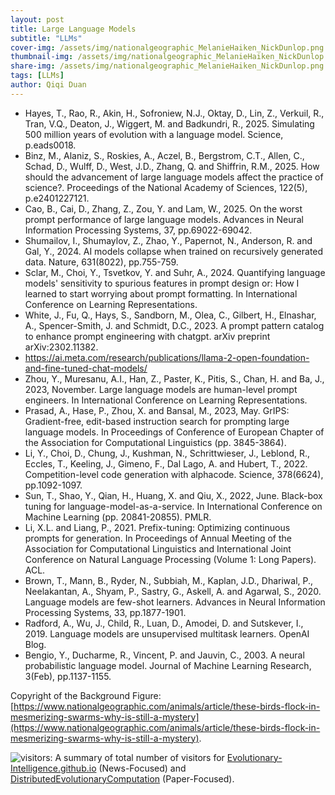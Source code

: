 ```yaml
---
layout: post
title: Large Language Models
subtitle: "LLMs"
cover-img: /assets/img/nationalgeographic_MelanieHaiken_NickDunlop.png
thumbnail-img: /assets/img/nationalgeographic_MelanieHaiken_NickDunlop.png
share-img: /assets/img/nationalgeographic_MelanieHaiken_NickDunlop.png
tags: [LLMs]
author: Qiqi Duan
---
```


- Hayes, T., Rao, R., Akin, H., Sofroniew, N.J., Oktay, D., Lin, Z., Verkuil, R., Tran, V.Q., Deaton, J., Wiggert, M. and Badkundri, R., 2025.
  Simulating 500 million years of evolution with a language model.
  Science, p.eads0018.
- Binz, M., Alaniz, S., Roskies, A., Aczel, B., Bergstrom, C.T., Allen, C., Schad, D., Wulff, D., West, J.D., Zhang, Q. and Shiffrin, R.M., 2025.
  How should the advancement of large language models affect the practice of science?.
  Proceedings of the National Academy of Sciences, 122(5), p.e2401227121.
- Cao, B., Cai, D., Zhang, Z., Zou, Y. and Lam, W., 2025.
  On the worst prompt performance of large language models.
  Advances in Neural Information Processing Systems, 37, pp.69022-69042.
- Shumailov, I., Shumaylov, Z., Zhao, Y., Papernot, N., Anderson, R. and Gal, Y., 2024.
  AI models collapse when trained on recursively generated data.
  Nature, 631(8022), pp.755-759.
- Sclar, M., Choi, Y., Tsvetkov, Y. and Suhr, A., 2024.
  Quantifying language models' sensitivity to spurious features in prompt design or: How I learned to start worrying about prompt formatting.
  In International Conference on Learning Representations.
- White, J., Fu, Q., Hays, S., Sandborn, M., Olea, C., Gilbert, H., Elnashar, A., Spencer-Smith, J. and Schmidt, D.C., 2023.
  A prompt pattern catalog to enhance prompt engineering with chatgpt.
  arXiv preprint arXiv:2302.11382.
- https://ai.meta.com/research/publications/llama-2-open-foundation-and-fine-tuned-chat-models/
- Zhou, Y., Muresanu, A.I., Han, Z., Paster, K., Pitis, S., Chan, H. and Ba, J., 2023, November.
  Large language models are human-level prompt engineers.
  In International Conference on Learning Representations.
- Prasad, A., Hase, P., Zhou, X. and Bansal, M., 2023, May.
  GrIPS: Gradient-free, edit-based instruction search for prompting large language models.
  In Proceedings of Conference of European Chapter of the Association for Computational Linguistics (pp. 3845-3864).
- Li, Y., Choi, D., Chung, J., Kushman, N., Schrittwieser, J., Leblond, R., Eccles, T., Keeling, J., Gimeno, F., Dal Lago, A. and Hubert, T., 2022.
  Competition-level code generation with alphacode.
  Science, 378(6624), pp.1092-1097.
- Sun, T., Shao, Y., Qian, H., Huang, X. and Qiu, X., 2022, June.
  Black-box tuning for language-model-as-a-service.
  In International Conference on Machine Learning (pp. 20841-20855). PMLR.
- Li, X.L. and Liang, P., 2021.
  Prefix-tuning: Optimizing continuous prompts for generation.
  In Proceedings of Annual Meeting of the Association for Computational Linguistics and International Joint Conference on Natural Language Processing (Volume 1: Long Papers). ACL.
- Brown, T., Mann, B., Ryder, N., Subbiah, M., Kaplan, J.D., Dhariwal, P., Neelakantan, A., Shyam, P., Sastry, G., Askell, A. and Agarwal, S., 2020.
  Language models are few-shot learners.
  Advances in Neural Information Processing Systems, 33, pp.1877-1901.
- Radford, A., Wu, J., Child, R., Luan, D., Amodei, D. and Sutskever, I., 2019.
  Language models are unsupervised multitask learners.
  OpenAI Blog.
- Bengio, Y., Ducharme, R., Vincent, P. and Jauvin, C., 2003.
  A neural probabilistic language model.
  Journal of Machine Learning Research, 3(Feb), pp.1137-1155.

Copyright of the Background Figure:
[https://www.nationalgeographic.com/animals/article/these-birds-flock-in-mesmerizing-swarms-why-is-still-a-mystery](https://www.nationalgeographic.com/animals/article/these-birds-flock-in-mesmerizing-swarms-why-is-still-a-mystery).

![visitors](https://visitor-badge.laobi.icu/badge?page_id=Evolutionary-Intelligence.DistributedEvolutionaryComputation):
A summary of total number of visitors for
[Evolutionary-Intelligence.github.io](https://evolutionary-intelligence.github.io/)
(News-Focused) and
[DistributedEvolutionaryComputation](https://github.com/Evolutionary-Intelligence/DistributedEvolutionaryComputation)
(Paper-Focused).
